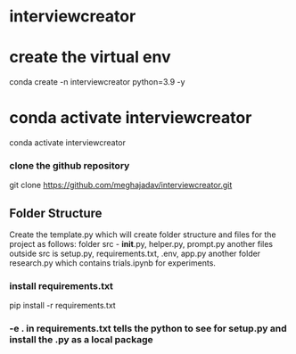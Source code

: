 # interviewcreator

# create the virtual env 

conda create -n interviewcreator python=3.9 -y

# conda activate interviewcreator

conda activate interviewcreator

### clone the github repository

git clone https://github.com/meghajadav/interviewcreator.git

## Folder Structure
Create the template.py which will create folder structure and files for the project as follows:
folder src - __init__.py,  helper.py, prompt.py
another files outside src is setup.py, requirements.txt, .env, app.py
another folder research.py which contains trials.ipynb for experiments.

### install requirements.txt
pip install -r requirements.txt

### -e . in requirements.txt tells the python to see for setup.py and install the .py as a local package